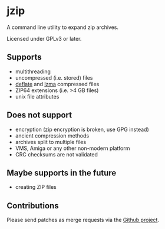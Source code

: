 # jzip

A command line utility to expand zip archives.

Licensed under GPLv3 or later.

## Supports

 - multithreading
 - uncompressed (i.e. stored) files
 - [deflate](http:zlib.net) and [lzma](http://7-zip.org/sdk.html) compressed files
 - ZIP64 extensions (i.e. >4 GB files)
 - unix file attributes

## Does not support

 - encryption (zip encryption is broken, use GPG instead)
 - ancient compression methods
 - archives split to multiple files
 - VMS, Amiga or any other non-modern platform
 - CRC checksums are not validated

## Maybe supports in the future

 - creating ZIP files

## Contributions

Please send patches as merge requests via the [Github project](https://github.com/jpakkane/jzip).
